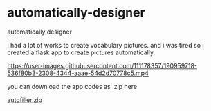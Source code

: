 # automatically-designer
automatically designer

i had a lot of works to create vocabulary pictures. and i was tired so i created a flask app to create pictures automatically.

https://user-images.githubusercontent.com/111178357/190959718-536f80b3-2308-4344-aaae-54d2d70778c5.mp4



you can download the app codes as .zip here

[autofiller.zip](https://github.com/IqrorjonCoder/automatically-designer/files/9568340/autofiller.zip)
